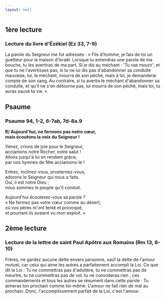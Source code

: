 ```yaml
---
layout: null
---
```

## 1ère lecture

### Lecture du livre d'Ézékiel (Ez 33, 7-9)

La parole du Seigneur me fut adressée : « Fils d’homme, je fais de toi un guetteur pour la maison d’Israël. Lorsque tu entendras une parole de ma bouche, tu les avertiras de ma part. Si je dis au méchant : 'Tu vas mourir', et que tu ne l'avertisses pas, si tu ne lui dis pas d'abandonner sa conduite mauvaise, lui, le méchant, mourra de son péché, mais à toi, je demanderai compte de son sang. Au contraire, si tu avertis le méchant d'abandonner sa conduite, et qu'il ne s'en détourne pas, lui mourra de son péché, mais toi, tu auras sauvé ta vie. »

## Psaume

### Psaume 94, 1-2, 6-7ab, 7d-8a.9

**R/ Aujourd'hui, ne fermons pas notre cœur,  
mais écoutons la voix du Seigneur !**

Venez, crions de joie pour le Seigneur,  
acclamons notre Rocher, notre salut !  
Allons jusqu'à lui en rendant grâce,  
par nos hymnes de fête acclamons-le !

Entrez, inclinez-vous, prosternez-vous,  
adorons le Seigneur qui nous a faits.  
Oui, il est notre Dieu ;  
nous sommes le peuple qu'il conduit.

Aujourd'hui écouterez-vous sa parole ?  
« Ne fermez pas votre cœur comme au désert,  
où vos pères m'ont tenté et provoqué,  
et pourtant ils avaient vu mon exploit. »

## 2ème lecture

### Lecture de la lettre de saint Paul Apôtre aux Romains (Rm 13, 8-10)

Frères, ne gardez aucune dette envers personne, sauf la dette de l'amour mutuel, car celui qui aime les autres a parfaitement accompli la Loi. Ce que dit la Loi : Tu ne commettras pas d'adultère, tu ne commettras pas de meurtre, tu ne commettras pas de vol, tu ne convoiteras rien ; ces commandements et tous les autres se résument dans cette parole : Tu aimeras ton prochain comme toi-même. L'amour ne fait rien de mal au prochain.
Donc, l'accomplissement parfait de la Loi, c'est l'amour.
